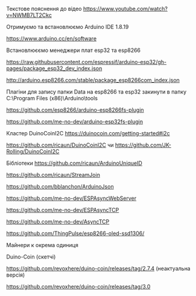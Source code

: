 Текстове пояснення до відео https://www.youtube.com/watch?v=NWMB7LT2Ckc

Отримуємо та встановлюємо Arduino IDE 1.8.19

https://www.arduino.cc/en/software

Встановлюєємо менеджери плат esp32 та esp8266 

https://raw.githubusercontent.com/espressif/arduino-esp32/gh-pages/package_esp32_dev_index.json

http://arduino.esp8266.com/stable/package_esp8266com_index.json

Плагіни для запису папки Data на esp8266 та esp32 закинути в папку C:\Program Files (x86)\Arduino\tools

https://github.com/esp8266/arduino-esp8266fs-plugin

https://github.com/me-no-dev/arduino-esp32fs-plugin


Кластер  DuinoCoinI2C 
https://duinocoin.com/getting-started#i2c

https://github.com/ricaun/DuinoCoinI2C
чи
https://github.com/JK-Rolling/DuinoCoinI2C

Бібліотеки 
https://github.com/ricaun/ArduinoUniqueID

https://github.com/ricaun/StreamJoin

https://github.com/bblanchon/ArduinoJson

https://github.com/me-no-dev/ESPAsyncWebServer

https://github.com/me-no-dev/ESPAsyncTCP

https://github.com/me-no-dev/AsyncTCP

https://github.com/ThingPulse/esp8266-oled-ssd1306/





Майнери к окрема одиниця

Duino-Coin (скетчі)

https://github.com/revoxhere/duino-coin/releases/tag/2.7.4 (неактуальна версія)

https://github.com/revoxhere/duino-coin/releases/tag/3.0
